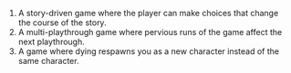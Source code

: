 1. A story-driven game where the player can make choices that change the course of the story.
2. A multi-playthrough game where pervious runs of the game affect the next playthrough.
3. A game where dying respawns you as a new character instead of the same character.
